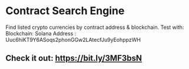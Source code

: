 # Contract Search Engine
Find listed crypto currencies by contract address & blockchain.
Test with:
Blockchain: Solana
Address   : Uuc6hiKT9Y6ASoqs2phonGGw2LAtecfJu9yEohppzWH

## Check it out: https://bit.ly/3MF3bsN
